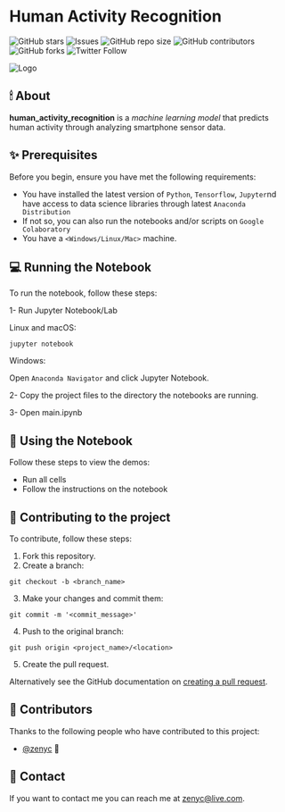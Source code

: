 # Human Activity Recognition

<!--- These are examples. See https://shields.io for others or to customize this set of shields. You might want to include dependencies, project status and licence info here --->
![GitHub stars](https://img.shields.io/github/stars/zenyc/human_activity_recognition?style=social)
![Issues](https://img.shields.io/github/issues/zenyc/human_activity_recognition)
![GitHub repo size](https://img.shields.io/github/repo-size/zenyc/human_activity_recognition)
![GitHub contributors](https://img.shields.io/github/contributors/zenyc/human_activity_recognition)
![GitHub forks](https://img.shields.io/github/forks/zenyc/human_activity_recognition?style=social)
![Twitter Follow](https://img.shields.io/twitter/follow/zenyc?style=social)

![Logo](https://github.com/zenyc/zenyc/blob/master/logo-small.png)

## 🕯 About
**human_activity_recognition** is a *machine learning model* that predicts human activity through analyzing smartphone sensor data.

<!--- Additional line of information text about what the project does. Your introduction should be around 2 or 3 sentences. Don't go overboard, people won't read it.--->

## ✨ Prerequisites

Before you begin, ensure you have met the following requirements:
<!--- These are just example requirements. Add, duplicate or remove as required --->
* You have installed the latest version of `Python`, `Tensorflow`, `Jupyter`nd have access to data science libraries through latest `Anaconda Distribution`
* If not so, you can also run the notebooks and/or scripts on `Google Colaboratory`
* You have a `<Windows/Linux/Mac>` machine. 


## 💻 Running the Notebook

To run the notebook, follow these steps:

1- Run Jupyter Notebook/Lab

Linux and macOS:
```
jupyter notebook
```

Windows:

Open `Anaconda Navigator` and click Jupyter Notebook.

2- Copy the project files to the directory the notebooks are running.

3- Open main.ipynb

## 📓 Using the Notebook

Follow these steps to view the demos:

* Run all cells
* Follow the instructions on the notebook

<!--- Add run commands and examples you think users will find useful. Provide an options reference for bonus points! -->

## 🙌 Contributing to the project
<!--- If your README is long or you have some specific process or steps you want contributors to follow, consider creating a separate CONTRIBUTING.md file--->
To contribute, follow these steps:

1. Fork this repository.
2. Create a branch: 

```
git checkout -b <branch_name>
```

3. Make your changes and commit them: 
```
git commit -m '<commit_message>'
```
4. Push to the original branch: 
```
git push origin <project_name>/<location>
```
5. Create the pull request.

Alternatively see the GitHub documentation on [creating a pull request](https://help.github.com/en/github/collaborating-with-issues-and-pull-requests/creating-a-pull-request).

## 💖 Contributors

Thanks to the following people who have contributed to this project:

* [@zenyc](https://github.com/zenyc) 📖

<!--- You might want to consider using something like the [All Contributors](https://github.com/all-contributors/all-contributors) specification and its [emoji key](https://allcontributors.org/docs/en/emoji-key). --->

## 👀 Contact

If you want to contact me you can reach me at <zenyc@live.com>.

